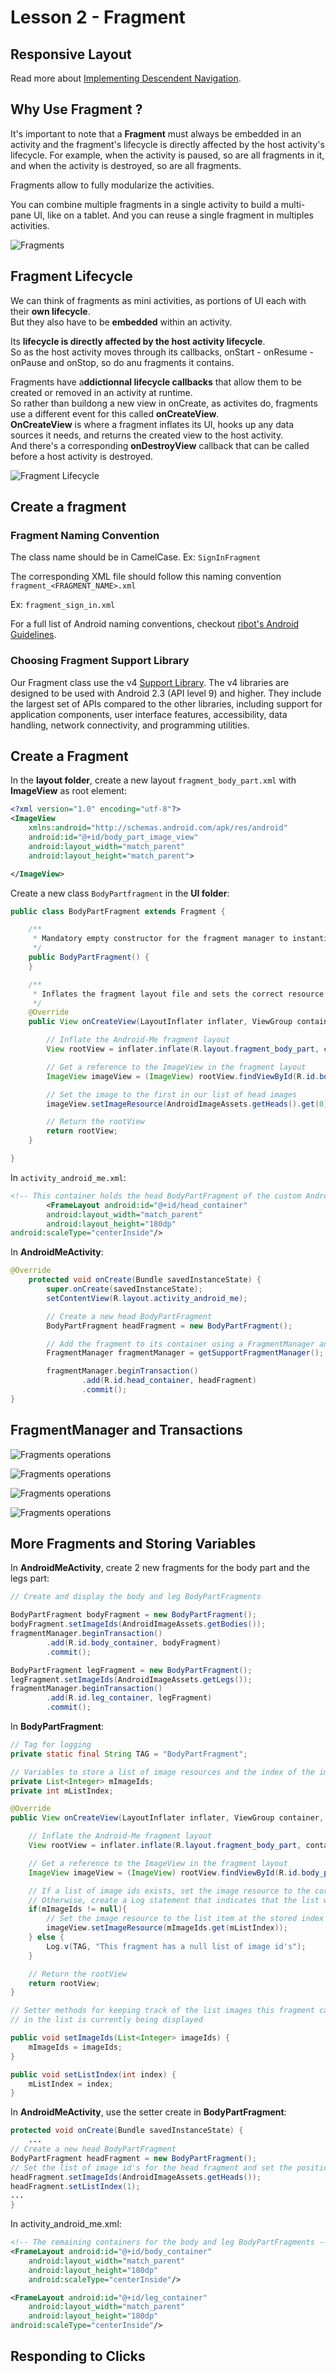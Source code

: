 # Lesson 2 - Fragment

## Responsive Layout

Read more about [Implementing Descendent Navigation](https://developer.android.com/training/implementing-navigation/descendant).

## Why Use Fragment ?

It's important to note that a **Fragment** must always be embedded in an activity and the fragment's lifecycle is directly affected by the host activity's lifecycle. For example, when the activity is paused, so are all fragments in it, and when the activity is destroyed, so are all fragments.

Fragments allow to fully modularize the activities.

You can combine multiple fragments in a single activity to build a multi-pane UI, like on a tablet.
And you can reuse a single fragment in multiples activities.

![](lesson_2_3_fragments.png "Fragments")

## Fragment Lifecycle

We can think of fragments as mini activities, as portions of UI each with their **own lifecycle**.    
But they also have to be **embedded** within an activity.

Its **lifecycle is directly affected by the host activity lifecycle**.    
So as the host activity moves through its callbacks, onStart - onResume - onPause and onStop, so do anu fragments it contains.

Fragments have a**ddictionnal lifecycle callbacks** that allow them to be created or removed in an activity at runtime.    
So rather than buildong a new view in onCreate, as activites do, fragments use a different event for this called **onCreateView**.    
**OnCreateView** is where a fragment inflates its UI, hooks up any data sources it needs, and returns the created view to the host activity.    
And there's a corresponding **onDestroyView** callback that can be called before a host activity is destroyed.

![](lesson_2_5_lifecycle.png "Fragment Lifecycle")

## Create a fragment

### Fragment Naming Convention

The class name should be in CamelCase. Ex: `SignInFragment`

The corresponding XML file should follow this naming convention `fragment_<FRAGMENT_NAME>.xml`

Ex: `fragment_sign_in.xml`

For a full list of Android naming conventions, checkout [ribot's Android Guidelines](https://github.com/ribot/android-guidelines/blob/master/project_and_code_guidelines.md).

### Choosing Fragment Support Library

Our Fragment class use the v4 [Support Library](https://github.com/ribot/android-guidelines/blob/master/project_and_code_guidelines.md). The v4 libraries are designed to be used with Android 2.3 (API level 9) and higher. They include the largest set of APIs compared to the other libraries, including support for application components, user interface features, accessibility, data handling, network connectivity, and programming utilities.

## Create a Fragment

In the **layout folder**, create a new layout `fragment_body_part.xml` with **ImageView** as root element:
```xml
<?xml version="1.0" encoding="utf-8"?>
<ImageView
    xmlns:android="http://schemas.android.com/apk/res/android"
    android:id="@+id/body_part_image_view"
    android:layout_width="match_parent"
    android:layout_height="match_parent">

</ImageView>
```

Create a new class `BodyPartfragment` in the **UI folder**:
```java
public class BodyPartFragment extends Fragment {

    /**
     * Mandatory empty constructor for the fragment manager to instantiate the fragment
     */
    public BodyPartFragment() {
    }

    /**
     * Inflates the fragment layout file and sets the correct resource for the image to display
     */
    @Override
    public View onCreateView(LayoutInflater inflater, ViewGroup container, Bundle savedInstanceState) {

        // Inflate the Android-Me fragment layout
        View rootView = inflater.inflate(R.layout.fragment_body_part, container, false);

        // Get a reference to the ImageView in the fragment layout
        ImageView imageView = (ImageView) rootView.findViewById(R.id.body_part_image_view);

        // Set the image to the first in our list of head images
        imageView.setImageResource(AndroidImageAssets.getHeads().get(0));

        // Return the rootView
        return rootView;
    }

}
```

In `activity_android_me.xml`:
```xml
<!-- This container holds the head BodyPartFragment of the custom Android-Me image -->
        <FrameLayout android:id="@+id/head_container"
        android:layout_width="match_parent"
        android:layout_height="180dp"
android:scaleType="centerInside"/>
```

In **AndroidMeActivity**:
```java
@Override
    protected void onCreate(Bundle savedInstanceState) {
        super.onCreate(savedInstanceState);
        setContentView(R.layout.activity_android_me);

        // Create a new head BodyPartFragment
        BodyPartFragment headFragment = new BodyPartFragment();

        // Add the fragment to its container using a FragmentManager and a Transaction
        FragmentManager fragmentManager = getSupportFragmentManager();

        fragmentManager.beginTransaction()
                .add(R.id.head_container, headFragment)
                .commit();
}
```

## FragmentManager and Transactions

![](lesson_2_12_fragments.png "Fragments operations")

![](lesson_2_12_transactions.png "Fragments operations")

![](lesson_2_12_containers.png "Fragments operations")

![](lesson_2_12_static.png "Fragments operations")

## More Fragments and Storing Variables

In **AndroidMeActivity**, create 2 new fragments for the body part and the legs part:
```java
// Create and display the body and leg BodyPartFragments

BodyPartFragment bodyFragment = new BodyPartFragment();
bodyFragment.setImageIds(AndroidImageAssets.getBodies());
fragmentManager.beginTransaction()
        .add(R.id.body_container, bodyFragment)
        .commit();

BodyPartFragment legFragment = new BodyPartFragment();
legFragment.setImageIds(AndroidImageAssets.getLegs());
fragmentManager.beginTransaction()
        .add(R.id.leg_container, legFragment)
        .commit();
```

In **BodyPartFragment**:
```java
// Tag for logging
private static final String TAG = "BodyPartFragment";

// Variables to store a list of image resources and the index of the image that this fragment displays
private List<Integer> mImageIds;
private int mListIndex;

@Override
public View onCreateView(LayoutInflater inflater, ViewGroup container, Bundle savedInstanceState) {

    // Inflate the Android-Me fragment layout
    View rootView = inflater.inflate(R.layout.fragment_body_part, container, false);

    // Get a reference to the ImageView in the fragment layout
    ImageView imageView = (ImageView) rootView.findViewById(R.id.body_part_image_view);

    // If a list of image ids exists, set the image resource to the correct item in that list
    // Otherwise, create a Log statement that indicates that the list was not found
    if(mImageIds != null){
        // Set the image resource to the list item at the stored index
        imageView.setImageResource(mImageIds.get(mListIndex));
    } else {
        Log.v(TAG, "This fragment has a null list of image id's");
    }

    // Return the rootView
    return rootView;
}

// Setter methods for keeping track of the list images this fragment can display and which image
// in the list is currently being displayed

public void setImageIds(List<Integer> imageIds) {
    mImageIds = imageIds;
}

public void setListIndex(int index) {
    mListIndex = index;
}
```

In **AndroidMeActivity**, use the setter create in **BodyPartFragment**:
```java
protected void onCreate(Bundle savedInstanceState) {
    ...
// Create a new head BodyPartFragment
BodyPartFragment headFragment = new BodyPartFragment();
// Set the list of image id's for the head fragment and set the position to the second image in the list
headFragment.setImageIds(AndroidImageAssets.getHeads());
headFragment.setListIndex(1);
...
}
```

In activity_android_me.xml:
```xml
<!-- The remaining containers for the body and leg BodyPartFragments -->
<FrameLayout android:id="@+id/body_container"
    android:layout_width="match_parent"
    android:layout_height="180dp"
    android:scaleType="centerInside"/>

<FrameLayout android:id="@+id/leg_container"
    android:layout_width="match_parent"
    android:layout_height="180dp"
android:scaleType="centerInside"/>
```

## Responding to Clicks

